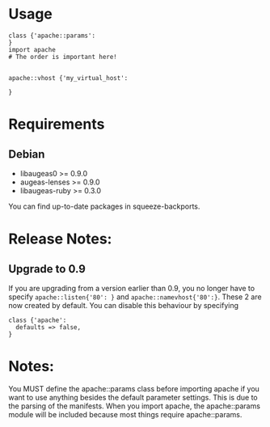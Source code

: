 # Usage

    class {'apache::params':
    }
    import apache
    # The order is important here!


    apache::vhost {'my_virtual_host':

    }

# Requirements

## Debian

* libaugeas0 &gt;= 0.9.0
* augeas-lenses &gt;= 0.9.0
* libaugeas-ruby &gt;= 0.3.0

You can find up-to-date packages in squeeze-backports.


# Release Notes:

## Upgrade to 0.9

If you are upgrading from a version earlier than 0.9, you no longer have to
specify `apache::listen{'80': }` and `apache::namevhost{'80':}`. These 2 are
now created by default. You can disable this behaviour by specifying

```puppet
class {'apache':
  defaults => false,
}
```


# Notes:

You MUST define the apache::params class before importing apache if you want
to use anything besides the default parameter settings. This is due to the
parsing of the manifests. When you import apache, the apache::params module
will be included because most things require apache::params.
